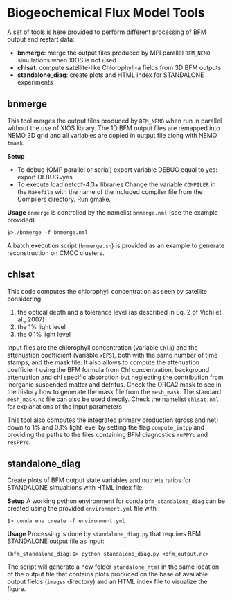 # Biogeochemical Flux Model Tools

A set of tools is here provided to perform different processing of BFM output and restart data:

- **bnmerge**: merge the output files produced by MPI parallel `BFM_NEMO` simulations when XIOS is not used
- **chlsat**: compute satellite-like Chlorophyll-a fields from 3D BFM outputs
- **standalone_diag**: create plots and HTML index for STANDALONE experiments

## bnmerge
This tool merges the output files produced by `BFM_NEMO` when run in parallel without the use of XIOS library.
The 1D BFM output files are remapped into NEMO 3D grid and all variables are copied in output file along with NEMO `tmask`.

**Setup**
- To debug (OMP parallel or serial) export variable DEBUG equal to yes: export DEBUG=yes
- To execute load netcdf-4.3+ libraries
Change the variable `COMPILER` in the `Makefile` with the name of the included compiler file from the Compilers directory. Run gmake.

**Usage**
`bnmerge` is controlled by the namelist `bnmerge.nml` (see the example provided)

`$>./bnmerge -f bnmerge.nml`

A batch execution script (`bnmerge.sh`) is provided as an example to generate reconstruction on CMCC clusters.

## chlsat
This code computes the chlorophyll concentration as seen by satellite considering:
1. the optical depth and a tolerance level (as described in Eq. 2 of Vichi et al., 2007)
2. the 1% light level
3. the 0.1% light level

Input files are the chlorophyll concentration (variable `Chla`) and the attenuation coefficient
(variable `xEPS`), both with the same number of time stamps, and the mask file.
It also allows to compute the attenuation coefficient using the BFM formula from Chl
concentration, background attenuation and chl specific absorption but neglecting
the contribution from inorganic suspended matter and detritus.
Check the ORCA2 mask to see in the history how to generate the mask file from the `mesh_mask`.
The standard `mesh_mask.nc` file can also be used directly.
Check the namelist `chlsat.nml` for explanations of the input parameters

This tool also computes the integrated primary production (gross and net) down to 1% and
0.1% light level by setting the flag `compute_intpp` and providing the paths to the files
containing BFM diagnostics `ruPPYc` and `resPPYc`.

## standalone_diag
Create plots of BFM output state variables and nutriets ratios for STANDALONE simualtions with HTML index file.

**Setup**
A working python environment for conda `bfm_standalone_diag` can be created using the provided `environment.yml` file with

`$> conda env create -f environment.yml`

**Usage**
Processing is done by `standalone_diag.py` that requires BFM STANDALONE output file as input:

`(bfm_standalone_diag)$> python standalone_diag.py <bfm_output.nc>`

The script will generate a new folder `standalone_html` in the same location of the output file that contains plots produced on the base of available output fields (`images` directory) and an HTML index file to visualize the figure. 



